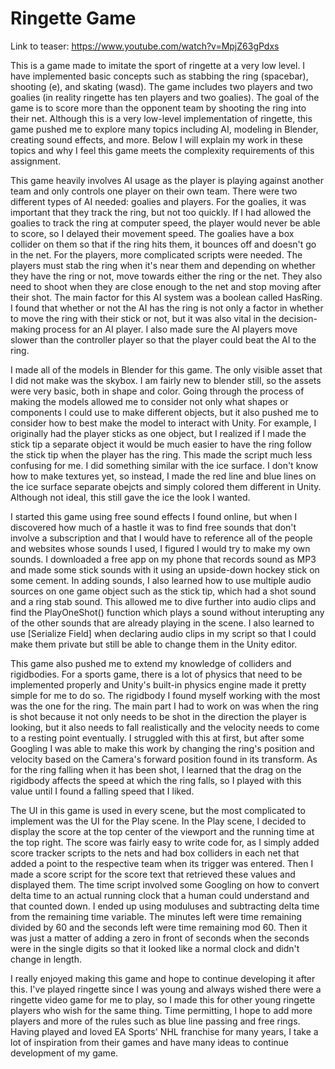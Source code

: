 # Ringette Game

Link to teaser: https://www.youtube.com/watch?v=MpjZ63gPdxs

This is a game made to imitate the sport of ringette at a very low level. I have implemented basic concepts such as stabbing the ring (spacebar), shooting (e), and skating (wasd). The game includes two players and two goalies (in reality ringette has ten players and two goalies). The goal of the game is to score more than the opponent team by shooting the ring into their net. Although this is a very low-level implementation of ringette, this game pushed me to explore many topics including AI, modeling in Blender, creating sound effects, and more. Below I will explain my work in these topics and why I feel this game meets the complexity requirements of this assignment.

This game heavily involves AI usage as the player is playing against another team and only controls one player on their own team. There were two different types of AI needed: goalies and players. For the goalies, it was important that they track the ring, but not too quickly. If I had allowed the goalies to track the ring at computer speed, the player would never be able to score, so I delayed their movement speed. The goalies have a box collider on them so that if the ring hits them, it bounces off and doesn't go in the net. For the players, more complicated scripts were needed. The players must stab the ring when it's near them and depending on whether they have the ring or not, move towards either the ring or the net. They also need to shoot when they are close enough to the net and stop moving after their shot. The main factor for this AI system was a boolean called HasRing. I found that whether or not the AI has the ring is not only a factor in whether to move the ring with their stick or not, but it was also vital in the decision-making process for an AI player. I also made sure the AI players move slower than the controller player so that the player could beat the AI to the ring.

I made all of the models in Blender for this game. The only visible asset that I did not make was the skybox. I am fairly new to blender still, so the assets were very basic, both in shape and color. Going through the process of making the models allowed me to consider not only what shapes or components I could use to make different objects, but it also pushed me to consider how to best make the model to interact with Unity. For example, I originally had the player sticks as one object, but I realized if I made the stick tip a separate object it would be much easier to have the ring follow the stick tip when the player has the ring. This made the script much less confusing for me. I did something similar with the ice surface. I don't know how to make textures yet, so instead, I made the red line and blue lines on the ice surface separate obejcts and simply colored them different in Unity. Although not ideal, this still gave the ice the look I wanted.

I started this game using free sound effects I found online, but when I discovered how much of a hastle it was to find free sounds that don't involve a subscription and that I would have to reference all of the people and websites whose sounds I used, I figured I would try to make my own sounds. I downloaded a free app on my phone that records sound as MP3 and made some stick sounds with it using an upside-down hockey stick on some cement. In adding sounds, I also learned how to use multiple audio sources on one game object such as the stick tip, which had a shot sound and a ring stab sound. This allowed me to dive further into audio clips and find the PlayOneShot() function which plays a sound without interupting any of the other sounds that are already playing in the scene. I also learned to use [Serialize Field] when declaring audio clips in my script so that I could make them private but still be able to change them in the Unity editor.

This game also pushed me to extend my knowledge of colliders and rigidbodies. For a sports game, there is a lot of physics that need to be implemented properly and Unity's built-in physics engine made it pretty simple for me to do so. The rigidbody I found myself working with the most was the one for the ring. The main part I had to work on was when the ring is shot because it not only needs to be shot in the direction the player is looking, but it also needs to fall realistically and the velocity needs to come to a resting point eventually. I struggled with this at first, but after some Googling I was able to make this work by changing the ring's position and velocity based on the Camera's forward position found in its transform. As for the ring falling when it has been shot, I learned that the drag on the rigidbody affects the speed at which the ring falls, so I played with this value until I found a falling speed that I liked.

The UI in this game is used in every scene, but the most complicated to implement was the UI for the Play scene. In the Play scene, I decided to display the score at the top center of the viewport and the running time at the top right. The score was fairly easy to write code for, as I simply added score tracker scripts to the nets and had box colliders in each net that added a point to the respective team when its trigger was entered. Then I made a score script for the score text that retrieved these values and displayed them. The time script involved some Googling on how to convert delta time to an actual running clock that a human could understand and that counted down. I ended up using moduluses and subtracting delta time from the remaining time variable. The minutes left were time remaining divided by 60 and the seconds left were time remaining mod 60. Then it was just a matter of adding a zero in front of seconds when the seconds were in the single digits so that it looked like a normal clock and didn't change in length.

I really enjoyed making this game and hope to continue developing it after this. I've played ringette since I was young and always wished there were a ringette video game for me to play, so I made this for other young ringette players who wish for the same thing. Time permitting, I hope to add more players and more of the rules such as blue line passing and free rings. Having played and loved EA Sports' NHL franchise for many years, I take a lot of inspiration from their games and have many ideas to continue development of my game.
